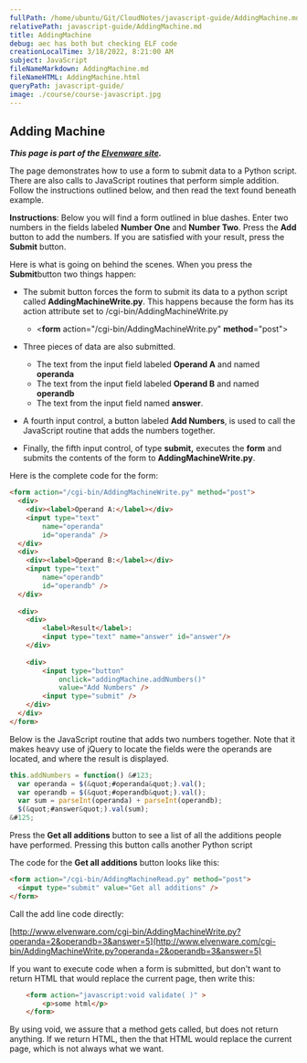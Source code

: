 ```yaml
---
fullPath: /home/ubuntu/Git/CloudNotes/javascript-guide/AddingMachine.md
relativePath: javascript-guide/AddingMachine.md
title: AddingMachine
debug: aec has both but checking ELF code
creationLocalTime: 3/18/2022, 8:21:00 AM
subject: JavaScript
fileNameMarkdown: AddingMachine.md
fileNameHTML: AddingMachine.html
queryPath: javascript-guide/
image: ./course/course-javascript.jpg
---
```


<!-- toc -->
<!-- tocstop -->

Adding Machine
--------------

***This page is part of the [Elvenware
site](http://www.elvenware.com/charlie/development/web/JavaScript/JQueryBasic.html#adding).***

The page demonstrates how to use a form to submit data to a Python
script. There are also calls to JavaScript routines that perform simple
addition. Follow the instructions outlined below, and then read the text
found beneath example.

**Instructions**: Below you will find a form outlined in blue dashes.
Enter two numbers in the fields labeled **Number One** and **Number
Two**. Press the **Add** button to add the numbers. If you are satisfied
with your result, press the **Submit** button.

Here is what is going on behind the scenes. When you press the
**Submit**button two things happen:

- The submit button forces the form to submit its data to a python
    script called **AddingMachineWrite.py**. This happens because the
    form has its action attribute set to /cgi-bin/AddingMachineWrite.py
  - \<**form** action="/cgi-bin/AddingMachineWrite.py"
        **method**="post"\>

- Three pieces of data are also submitted.
  - The text from the input field labeled **Operand A** and named
        **operanda**
  - The text from the input field labeled **Operand B** and named
        **operandb**
  - The text from the input field named **answer**.

- A fourth input control, a button labeled **Add Numbers**, is used to
    call the JavaScript routine that adds the numbers together.
- Finally, the fifth input control, of type **submit,** executes the
    **form** and submits the contents of the form to
    **AddingMachineWrite.py**.

Here is the complete code for the form:

```html
<form action="/cgi-bin/AddingMachineWrite.py" method="post">
  <div>
    <div><label>Operand A:</label></div>
    <input type="text" 
        name="operanda" 
        id="operanda" />
  </div>
  <div>
    <div><label>Operand B:</label></div>
    <input type="text" 
        name="operandb" 
        id="operandb" />
  </div>
  
  <div>
    <div>
        <label>Result</label>: 
        <input type="text" name="answer" id="answer"/>
    </div>
  
    <div>
        <input type="button" 
            onclick="addingMachine.addNumbers()" 
            value="Add Numbers" />
        <input type="submit" />
    </div>
  </div>
</form>
```

Below is the JavaScript routine that adds two numbers together. Note
that it makes heavy use of jQuery to locate the fields were the operands
are located, and where the result is displayed.

```javascript
this.addNumbers = function() &#123;
  var operanda = $(&quot;#operanda&quot;).val();
  var operandb = $(&quot;#operandb&quot;).val();
  var sum = parseInt(operanda) + parseInt(operandb);
  $(&quot;#answer&quot;).val(sum);
&#125;
```

Press the **Get all additions** button to see a list of all the
additions people have performed. Pressing this button calls another
Python script

The code for the **Get all additions** button looks like this:

```html
<form action="/cgi-bin/AddingMachineRead.py" method="post">
  <input type="submit" value="Get all additions" />
</form>
```

Call the add line code directly:

[http://www.elvenware.com/cgi-bin/AddingMachineWrite.py?operanda=2&operandb=3&answer=5](http://www.elvenware.com/cgi-bin/AddingMachineWrite.py?operanda=2&operandb=3&answer=5)

If you want to execute code when a form is submitted, but don't want to
return HTML that would replace the current page, then write this:

```html
    <form action="javascript:void validate( )" >
        <p>some html</p>
    </form>
```

By using void, we assure that a method gets called, but does not return
anything. If we return HTML, then the that HTML would replace the
current page, which is not always what we want.
